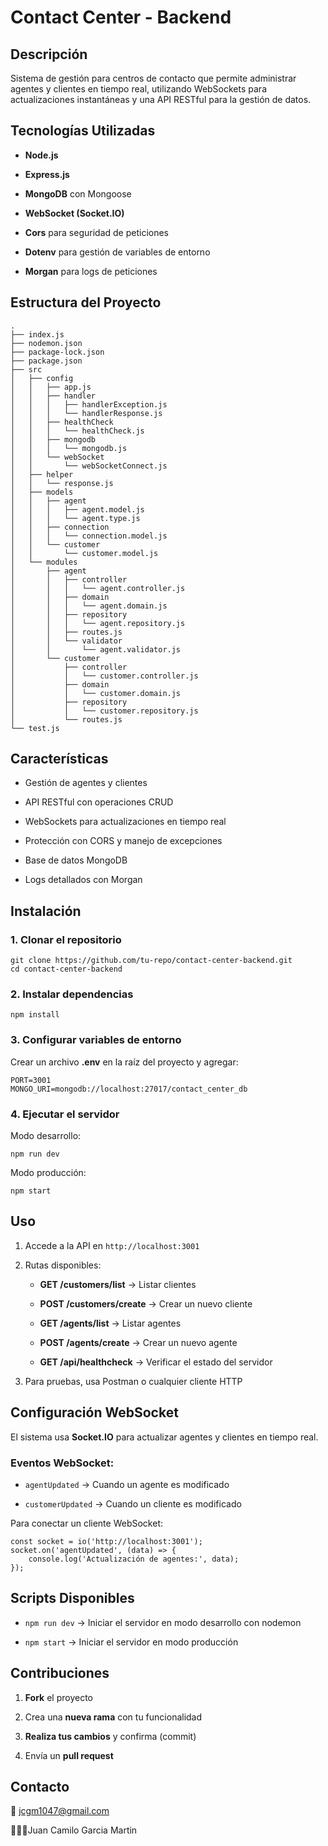 # Contact Center - Backend

## Descripción

Sistema de gestión para centros de contacto que permite administrar agentes y clientes en tiempo real, utilizando WebSockets para actualizaciones instantáneas y una API RESTful para la gestión de datos.

## Tecnologías Utilizadas

-   **Node.js**
    
-   **Express.js**
    
-   **MongoDB** con Mongoose
    
-   **WebSocket (Socket.IO)**
    
-   **Cors** para seguridad de peticiones
    
-   **Dotenv** para gestión de variables de entorno
    
-   **Morgan** para logs de peticiones
    

## Estructura del Proyecto

```
.
├── index.js
├── nodemon.json
├── package-lock.json
├── package.json
├── src
│   ├── config
│   │   ├── app.js
│   │   ├── handler
│   │   │   ├── handlerException.js
│   │   │   └── handlerResponse.js
│   │   ├── healthCheck
│   │   │   └── healthCheck.js
│   │   ├── mongodb
│   │   │   └── mongodb.js
│   │   └── webSocket
│   │       └── webSocketConnect.js
│   ├── helper
│   │   └── response.js
│   ├── models
│   │   ├── agent
│   │   │   ├── agent.model.js
│   │   │   └── agent.type.js
│   │   ├── connection
│   │   │   └── connection.model.js
│   │   └── customer
│   │       └── customer.model.js
│   └── modules
│       ├── agent
│       │   ├── controller
│       │   │   └── agent.controller.js
│       │   ├── domain
│       │   │   └── agent.domain.js
│       │   ├── repository
│       │   │   └── agent.repository.js
│       │   ├── routes.js
│       │   └── validator
│       │       └── agent.validator.js
│       └── customer
│           ├── controller
│           │   └── customer.controller.js
│           ├── domain
│           │   └── customer.domain.js
│           ├── repository
│           │   └── customer.repository.js
│           └── routes.js
└── test.js
```

## Características

-   Gestión de agentes y clientes
    
-   API RESTful con operaciones CRUD
    
-   WebSockets para actualizaciones en tiempo real
    
-   Protección con CORS y manejo de excepciones
    
-   Base de datos MongoDB
    
-   Logs detallados con Morgan
    

## Instalación

### 1. Clonar el repositorio

```
git clone https://github.com/tu-repo/contact-center-backend.git
cd contact-center-backend
```

### 2. Instalar dependencias

```
npm install
```

### 3. Configurar variables de entorno

Crear un archivo **.env** en la raíz del proyecto y agregar:

```
PORT=3001
MONGO_URI=mongodb://localhost:27017/contact_center_db
```

### 4. Ejecutar el servidor

Modo desarrollo:

```
npm run dev
```

Modo producción:

```
npm start
```

## Uso

1.  Accede a la API en `http://localhost:3001`
    
2.  Rutas disponibles:
    
    -   **GET /customers/list** → Listar clientes
        
    -   **POST /customers/create** → Crear un nuevo cliente
        
    -   **GET /agents/list** → Listar agentes
        
    -   **POST /agents/create** → Crear un nuevo agente
        
    -   **GET /api/healthcheck** → Verificar el estado del servidor
        
3.  Para pruebas, usa Postman o cualquier cliente HTTP
    

## Configuración WebSocket

El sistema usa **Socket.IO** para actualizar agentes y clientes en tiempo real.

### Eventos WebSocket:

-   `agentUpdated` → Cuando un agente es modificado
    
-   `customerUpdated` → Cuando un cliente es modificado
    

Para conectar un cliente WebSocket:

```
const socket = io('http://localhost:3001');
socket.on('agentUpdated', (data) => {
    console.log('Actualización de agentes:', data);
});
```

## Scripts Disponibles

-   `npm run dev` → Iniciar el servidor en modo desarrollo con nodemon
    
-   `npm start` → Iniciar el servidor en modo producción
    

## Contribuciones

1.  **Fork** el proyecto
    
2.  Crea una **nueva rama** con tu funcionalidad
    
3.  **Realiza tus cambios** y confirma (commit)
    
4.  Envía un **pull request**
    
## Contacto

📧 jcgm1047@gmail.com

👨🏻‍💻Juan Camilo Garcia Martin
